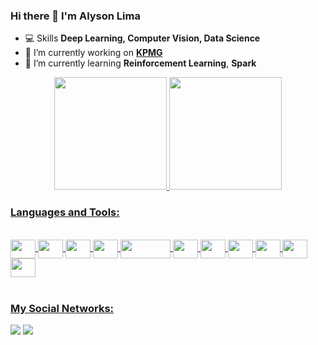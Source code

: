 ### Hi there 👋 I'm Alyson Lima

- 💻 Skills **Deep Learning, Computer Vision, Data Science**
- 🔭 I’m currently working on [**KPMG**](https://www.linkedin.com/in/alyson-lima-400822145/)
- 🌱 I’m currently learning **Reinforcement Learning**, **Spark**

<div align="center">
  <a href="https://github.com/toinnn">
  <img height="180em" src="https://github-readme-stats.vercel.app/api?username=toinnn&show_icons=true&theme=tokyonight&include_all_commits=true&count_private=true"/>
  <img height="180em" src="https://github-readme-stats.vercel.app/api/top-langs/?username=toinnn&layout=compact&langs_count=7&theme=tokyonight"/>
</div>
  
  ### Languages and Tools:
  
<div style="display: inline_block"><br>
  <img align="center" height="30" width="40" src="https://cdn.jsdelivr.net/gh/devicons/devicon/icons/python/python-original.svg" />
  <img align="center" height="30" width="40" src="https://www.vectorlogo.zone/logos/pytorch/pytorch-icon.svg"  />
  <img align="center" height="30" width="40" src="https://api.iconify.design/logos/opencv.svg"/>
  <img align="center" height="30" width="40" src="https://cdn.jsdelivr.net/gh/devicons/devicon/icons/pandas/pandas-original.svg" />
 
  <!--img align="center" height="30" width="40" src="https://avatars.githubusercontent.com/u/33467679?s=280&v=4"/-->
  <img align="center" height="30" width="80" src="https://miro.medium.com/max/502/1*9Q1rcr_peQdnGMwOYDBFhw.png"/>
 
  <img align="center" height="30" width="40" src="https://cdn.jsdelivr.net/gh/devicons/devicon/icons/vscode/vscode-original.svg" />
  <img align="center" height="30" width="40" src="https://cdn.jsdelivr.net/gh/devicons/devicon/icons/git/git-original.svg" />
  <img align="center" height="30" width="40" src="https://cdn.jsdelivr.net/gh/devicons/devicon/icons/github/github-original.svg" />
  <img align="center" height="30" width="40" src="https://github.com/valohai/ml-logos/blob/master/keras-text.svg" />
  <img align="center" height="30" width="40" src="https://cdn.jsdelivr.net/gh/devicons/devicon/icons/cplusplus/cplusplus-original.svg" />
  <img align="center" height="30" width="40" src="https://cdn.jsdelivr.net/gh/devicons/devicon/icons/java/java-original.svg" />
</div>
 <br> 

  
  ### My Social Networks:
  
<p align="left">
<a href="mailto:limaalyson@hotmail.com" alt="Hotmail">
<img src="https://img.shields.io/badge/-Gmail-e34c41?style=flat-square&labelColor=e34c41&logo=gmail&logoColor=white&link=pattrickx@edu.unifor.br" /></a>

<a href="https://www.linkedin.com/in/alyson-lima-400822145/" alt="Linkedin">
<img src="https://img.shields.io/badge/-Linkedin-blue?style=flat-square&logo=Linkedin&logoColor=white&link=https://www.linkedin.com/in/patrick-m-lima/" /></a>

<!--
**toinnn/toinnn** is a ✨ _special_ ✨ repository because its `README.md` (this file) appears on your GitHub profile.

Here are some ideas to get you started:
 <img align="center" height="30" width="40" src="https://api.iconify.design/simple-icons/googlecolab.svg?size=68&color=%23c9c9c9"/>
- 👯 I’m looking to collaborate on ...
- 🤔 I’m looking for help with ...
- 💬 Ask me about ...
- 📫 How to reach me: ...
- ⚡ Fun fact: ...
-->
